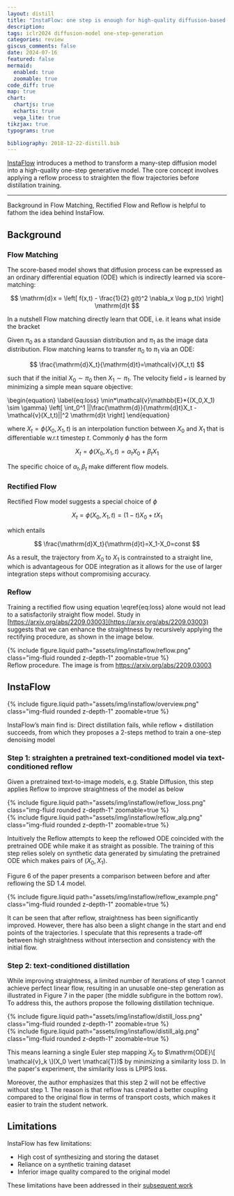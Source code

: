 ```yaml
---
layout: distill
title: "InstaFlow: one step is enough for high-quality diffusion-based text-to-image generation"
description:
tags: iclr2024 diffusion-model one-step-generation
categories: review
giscus_comments: false
date: 2024-07-16
featured: false
mermaid:
  enabled: true
  zoomable: true
code_diff: true
map: true
chart:
  chartjs: true
  echarts: true
  vega_lite: true
tikzjax: true
typograms: true

bibliography: 2018-12-22-distill.bib
---
```


[InstaFlow](https://arxiv.org/abs/2309.06380) introduces a method to transform a many-step diffusion model into a high-quality one-step generative model. The core concept involves applying a reflow process to straighten the flow trajectories before distillation training.

---

Background in Flow Matching, Rectified Flow and Reflow is helpful to fathom the idea behind InstaFlow.

## Background

### Flow Matching

The score-based model shows that diffusion process can be expressed as an ordinary differential equation (ODE) which is indirectly learned via score-matching:

$$
\mathrm{d}x = \left[ f(x,t) - \frac{1}{2} g(t)^2 \nabla_x \log p_t(x)  \right] \mathrm{d}t
$$

In a nutshell Flow matching directly learn that ODE, i.e. it leans what inside the bracket

Given $\pi_0$ as a standard Gaussian distribution and $\pi_1$ as the image data distribution. Flow matching learns to transfer $\pi_0$ to $\pi_1$ via an ODE:

$$
\frac{\mathrm{d}X_t}{\mathrm{d}t}=\mathcal{v}(X_t,t)
$$

such that if the initial $X_0 \sim \pi_0$ then $X_1 \sim \pi_1$. The velocity field $\mathcal{v}$ is learned by minimizing a simple mean square objective:

\begin{equation}
\label{eq:loss}
\min*\mathcal{v}\mathbb{E}*{(X_0,X_1) \sim \gamma} \left[ \int_0^1 ||\frac{\mathrm{d}}{\mathrm{d}t}X_t - \mathcal{v}(X_t,t)||^2 \mathrm{d}t \right]
\end{equation}

where $X_t = \phi (X_0, X_1, t)$ is an interpolation function between $X_0$ and $X_1$ that is differentiable w.r.t timestep $t$. Commonly $\phi$ has the form

$$
X_t = \phi (X_0, X_1, t)=\alpha_tX_0 + \beta_t X_1
$$

The specific choice of $\alpha_t,\beta_t$ make different flow models.

### Rectified Flow

Rectified Flow model suggests a special choice of $\phi$

$$
X_t = \phi (X_0, X_1, t)= (1-t)X_0+ tX_1
$$

which entails

$$
\frac{\mathrm{d}X_t}{\mathrm{d}t}=X_1-X_0=const
$$

As a result, the trajectory from $X_0$ to $X_1$ is contrainsted to a straight line, which is advantageous for ODE integration as it allows for the use of larger integration steps without compromising accuracy.

### Reflow

Training a rectified flow using equation \eqref{eq:loss} alone would not lead to a satisfactorily straight flow model. Study in [https://arxiv.org/abs/2209.03003](https://arxiv.org/abs/2209.03003) suggests that we can enhance the straightness by recursively applying the rectifying procedure, as shown in the image below.

<div class="row">
  <div class="mx-auto col-sm mt-3 mt-md-0">
      {% include figure.liquid path="assets/img/instaflow/reflow.png" class="img-fluid rounded z-depth-1" zoomable=true %}
  </div>
</div>
<div class="caption">
  Reflow procedure. The image is from <a href="https://arxiv.org/abs/2209.03003">https://arxiv.org/abs/2209.03003</a>
</div>

## InstaFlow

<div class="row">
  <div class="mx-auto col-sm mt-3 mt-md-0">
      {% include figure.liquid path="assets/img/instaflow/overview.png" class="img-fluid rounded z-depth-1" zoomable=true %}
  </div>
</div>

InstaFlow’s main find is: Direct distillation fails, while reflow + distillation succeeds, from which they proposes a 2-steps method to train a one-step denoising model

### Step 1: straighten a pretrained text-conditioned model via text-conditioned reflow

Given a pretrained text-to-image models, e.g. Stable Diffusion, this step applies Reflow to improve straightness of the model as below

<div class="row">
  <div class="mx-auto col-sm mt-3 mt-md-0">
      {% include figure.liquid path="assets/img/instaflow/reflow_loss.png" class="img-fluid rounded z-depth-1" zoomable=true %}
  </div>
</div>

<div class="row">
  <div class="mx-auto col-sm mt-3 mt-md-0">
      {% include figure.liquid path="assets/img/instaflow/reflow_alg.png" class="img-fluid rounded z-depth-1" zoomable=true %}
  </div>
</div>

Intuitively the Reflow attempts to keep the reflowed ODE coincided with the pretrained ODE while make it as straight as possible.
The training of this step relies solely on synthetic data generated by simulating the pretrained ODE which makes pairs of $(X_0,X_1)$.

Figure 6 of the paper presents a comparison between before and after reflowing the SD 1.4 model.

<div class="row">
  <div class="mx-auto col-sm-6 mt-3 mt-md-0">
      {% include figure.liquid path="assets/img/instaflow/reflow_example.png" class="img-fluid rounded z-depth-1" zoomable=true %}
  </div>
</div>

It can be seen that after reflow, straightness has been significantly improved. However, there has also been a slight change in the start and end points of the trajectories. I speculate that this represents a trade-off between high straightness without intersection and consistency with the initial flow.

### Step 2: text-conditioned distillation

While improving straightness, a limited number of iterations of step 1 cannot achieve perfect linear flow, resulting in an unusable one-step generation as illustrated in Figure 7 in the paper (the middle subfigure in the bottom row). To address this, the authors propose the following distillation technique.

<div class="row">
  <div class="mx-auto col-sm mt-3 mt-md-0">
      {% include figure.liquid path="assets/img/instaflow/distill_loss.png" class="img-fluid rounded z-depth-1" zoomable=true %}
  </div>
</div>

<div class="row">
  <div class="mx-auto col-sm mt-3 mt-md-0">
      {% include figure.liquid path="assets/img/instaflow/distill_alg.png" class="img-fluid rounded z-depth-1" zoomable=true %}
  </div>
</div>

This means learning a single Euler step mapping $X_0$ to $\mathrm{ODE}\[ \mathcal{v}_k \](X_0 \vert \mathcal{T})$ by minimizing a similarity loss $\mathbb{D}$. In the paper's experiment, the similarity loss is LPIPS loss.

Moreover, the author emphasizes that this step 2 will not be effective without step 1. The reason is that reflow has created a better coupling compared to the original flow in terms of transport costs, which makes it easier to train the student network.

## Limitations

InstaFlow has few limitations:

- High cost of synthesizing and storing the dataset
- Reliance on a synthetic training dataset
- Inferior image quality compared to the original model

These limitations have been addressed in their [subsequent work](https://arxiv.org/abs/2405.07510)
